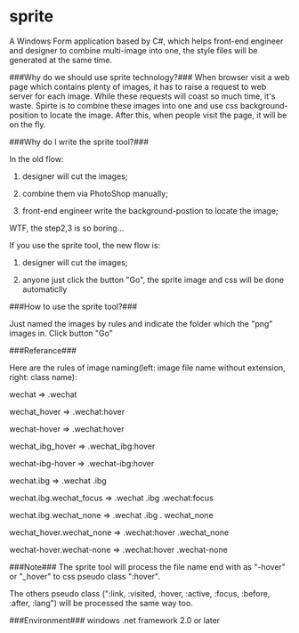 sprite
======
A Windows Form application based by C#, which helps front-end engineer and designer to combine multi-image into one,  the style files will be generated at the same time.

###Why do we should use sprite technology?###
When browser visit a web page which contains plenty of images, it has to raise a request to web server for each image. While these requests will coast so much time, it's waste. Spirte is to combine these images into one and use css background-position to locate the image. After this, when people visit the page, it will be on the fly.

###Why do I write the sprite tool?###

In the old flow:

1. designer will cut the images;

2. combine them via PhotoShop manually;

3. front-end engineer write the background-postion to locate the image;

WTF, the step2,3 is so boring...

If you use the sprite tool, the new flow is:

1. designer will cut the images;

2. anyone just click the button "Go", the sprite image and css will be done automaticlly

###How to use the sprite tool?###

Just named the images by rules and indicate the folder which the "png" images in. Click button "Go"

###Referance###

Here are the rules of image naming(left: image file name without extension, right: class name):

wechat => .wechat

wechat_hover => .wechat:hover

wechat-hover => .wechat:hover

wechat_ibg_hover => .wechat_ibg:hover

wechat-ibg-hover => .wechat-ibg:hover

wechat.ibg => .wechat .ibg

wechat.ibg.wechat_focus => .wechat .ibg .wechat:focus

wechat.ibg.wechat_none => .wechat .ibg . wechat_none

wechat_hover.wechat_none => .wechat:hover .wechat_none

wechat-hover.wechat-none => .wechat:hover .wechat-none

###Note###
The sprite tool will process the file name end with as "-hover" or "_hover"  to css pseudo class ":hover".

The others pseudo class (":link, :visited, :hover, :active, :focus, :before, :after, :lang") will be processed the same way too.

###Environment###
windows .net framework 2.0 or later

